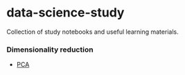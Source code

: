 # data-science-study
Collection of study notebooks and useful learning materials.
### Dimensionality reduction
- [PCA](https://github.com/disney-snoopy/data-science-study/blob/master/dimensionality_reduction/pca.ipynb)
